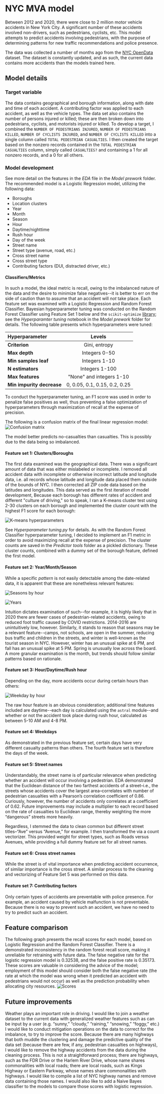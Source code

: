 # NYC MVA model

Between 2012 and 2020, there were close to 2 million motor vehicle accidents in New York City. A significant number of these accidents involved non-drivers, such as pedestrians, cyclists, etc. This model attempts to predict accidents involving pedestrians, with the purpose of determining patterns for new traffic recommendations and police presence.

The data was collected a number of months ago from the [NYC OpenData](https://data.cityofnewyork.us/Public-Safety/Motor-Vehicle-Collisions-Crashes/h9gi-nx95) dataset. The dataset is constantly updated, and as such, the current data contains more accidents than the models trained here. 

## Model details
### Target variable
The data contains geographical and borough information, along with date and time of each accident. A contributing factor was applied to each accident, as well as the vehicle types. The data set also contains the number of persons injured or killed; these are then broken down into pedestrians, cyclists, and motorists injured or killed. To develop a target, I combined the `NUMBER OF PEDESTRIANS INJURED`, `NUMBER OF PEDESTRIANS KILLED`, `NUMBER OF CYCLISTS INJURED`, and `NUMBER OF CYCLISTS KILLED`  into a single column called `TOTAL PEDESTRIAN CASUALTIES`. I then created the target based on the nonzero records contained in the `TOTAL PEDESTRIAN CASUALTIES` column, simply called `CASUALTIES?` and containing a 1 for all nonzero records, and a 0 for all others.

### Model development
See more detail on the features in the _EDA_ file in the _Model prework_ folder. The recommended model is a Logistic Regression model, utilizing the following data:
* Boroughs
* Location clusters
* Year
* Month
* Season
* Hour
* Daytime/nighttime
* Rush hour
* Day of the week
* Street name
* Street type (avenue, road, etc.)
* Cross street name
* Cross street type
* Contributing factors (DUI, distracted driver, etc.)

#### Classifiers/Metrics
In such a model, the ideal metric is recall, owing to the imbalanced nature of the data and the desire to minimize false negatives--it is better to err on the side of caution than to assume that an accident will _not_ take place.
Each feature set was examined with a Logistic Regression and Random Forest Classifier. Bayesian hyperparameter tuning was conducted on the Random Forest Classifier using Feature Set 1 below and the `scikit-optimize` [library](https://scikit-optimize.github.io/stable/); see the _Hyperparamter tuning_ notebook in the _Model prework_ folder for details. The following table presents which hyperparameters were tuned:

| Hyperparameter | Levels |
| :--- | :---: |
| **Criterion** | Gini, entropy |
| **Max depth** | Integers 0-50 |
| **Min samples leaf** | Integers 1-10 |
| **N estimators** | Integers 1-100 |
| **Max features** | "None" and integers 1-10 |
| **Min impurity decrease** | 0, 0.05, 0.1, 0.15, 0.2, 0.25 |

To conduct the hyperparameter tuning, an F1 score was used in order to penalize false positives as well, thus preventing a false optimization of hyperparameters through maximization of recall at the expense of precision.

The following is a confusion matrix of the final linear regression model:
![Confusion matrix](Image\%20resources/Model\%207\%20confusion\%20matrix.svg)

The model better predicts no-casualties than casualties. This is possibly due to the data being so imbalanced.

#### Feature set 1: Clusters/Boroughs
The first data examined was the geographical data. There was a significant amount of data that was either mislabeled or incomplete. I removed all accident data with incomplete or otherwise incorrect latitude and longitude data, i.e. all records whose latitude and longitude data placed them outside of the bounds of NYC. I then corrected all ZIP code data based on the latitudes and longitudes. This data served as the first iteration of model development, Because each borough has different rates of accident and different "culture of driving," so to speak, I ran a K-means cluster test using 2-30 clusters on each borough and implemented the cluster count with the highest F1 score for each borough:

![K-means hyperparameters](Model%20prework/K-Means%20borough%20analysis.png)

See _Hyperparameter tuning.py_ for details. As with the Random Forest Classifier hyperparameter tuning, I decided to implement an F1 metric in order to avoid maximizing recall at the expense of precision. The cluster counts are saved in the _Predictor tools_ folder as a pickled dictionary. These cluster counts, combined with a dummy set of the borough feature, defined the first model.

#### Feature set 2: Year/Month/Season
While a specific _pattern_ is not easily detectable among the date-related data, it is apparent that these are nonetheless relevant features:

![Seasons by hour](Image%20resources/Seasons.png)

![Years](Image%20resources/Years.png)

Intuition dictates examination of such--for example, it is highly likely that in 2020 there are fewer cases of pedestrian-related accidents, owing to reduced foot traffic caused by COVID restrictions. 2014-2016 are unintuitively low, however. Similarly, it stands to reason that seasons may be a relevant feature--camps, not schools, are open in the summer, reducing bus traffic and children in the streets, and winter is well-known as the tourist season in NYC. However, winter has an unusual spike at 6 PM, and fall has an unusual spike at 5 PM. Spring is unusually low across the board. A more granular examination is the month, but trends should follow similar patterns based on rationale.

#### Feature set 3: Hour/Daytime/Rush hour
Depending on the day, more accidents occur during certain hours than others:

![Weekday by hour](Image%20resources/Weekdays.png)

The raw hour feature is an obvious consideration; additional time features included are daytime--each day is calculated using the `astral` module--and whether or not the accident took place during rush hour, calculated as between 5-10 AM and 4-8 PM.

#### Feature set 4: Weekdays
As demonstrated in the previous feature set, certain days have very different casualty patterns than others. The fourth feature set is therefore the days of the week.

#### Feature set 5: Street names
Understandably, the street name is of particular relevance when predicting whether an accident will occur involving a pedestrian. EDA demonstrated that the Euclidean distance of the two farthest accidents of a street–i.e., the streets whose accidents cover the largest area–correlates with number of pedestrian casualties with a Pearson’s correlation coefficient of 0.86. Curiously, however, the number of accidents only correlates at a coefficient of 0.62. Future improvements may include a multiplier to each record based on the rate of casualties to Euclidean range, thereby weighting the more “dangerous” streets more heavily.

Regardless, I stemmed the data to clean common but different street titles–“Ave” versus “Avenue,” for example. I then transformed the via a count vectorizer. This provided weight for street types, such as Roads versus Avenues, while providing a full dummy feature set for all street names.

#### Feature set 6: Cross street names
While the street is of vital importance when predicting accident occurrence, of similar importance is the cross street. A similar process to the cleaning and vectorizing of Feature Set 5 was performed on this data.

#### Feature set 7: Contributing factors
Only certain types of accidents are preventable with police presence. For example, an accident caused by vehicle malfunction is not preventable. Because there is no way to prevent such an accident, we have no need to try to predict such an accident.


## Feature comparison
The following graph presents the recall scores for each model, based on Logistic Regression and the Random Forest Classifier. There is a demonstrated inconsistency in the random forest recall score, making it unreliable for retraining with future data. The false negative rate for the logistic regression model is 0.32538, and the false positive rate is 0.35173. These scores are valuable in considering the advice of the model; employment of this model should consider both the false negative rate (the rate at which the model was wrong when it predicted an accident with pedestrians would not occur) as well as the prediction probability when allocating city resources.
![Scores](Image\%20resources/Scores.svg)


## Future improvements
Weather plays an important role in driving. I would like to join a weather dataset to the current data with generalized weather features such as can be input by a user (e.g. “sunny,” “cloudy,” “raining,” “snowing,” “foggy,” etc.) I would like to conduct mitigation operations on the data to correct for the imbalance, to try to improve the score. Because there are many highways that both muddle the clustering and damage the predictive quality of the data set (because there are few, if any, pedestrian casualties on highways), I would like to remove the highway accidents from the data during the cleaning process. This is not a straightforward process; there are highways, such as the FDR Drive or the Harlem River Drive, whose name shares commonalities with local roads; there are local roads, such as Kings Highway or Eastern Parkway, whose names share commonalities with highways. I would like to compile a list of NYC highway names and remove data containing those names. I would also like to add a Naive Bayes classifier to the models to compare those scores with logistic regression.
